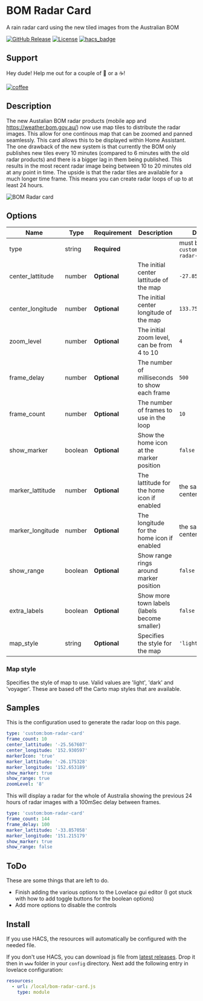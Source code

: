 # BOM Radar Card

A rain radar card using the new tiled images from the Australian BOM

[![GitHub Release][releases-shield]][releases]
[![License][license-shield]](LICENSE.md)
[![hacs_badge](https://img.shields.io/badge/HACS-Custom-orange.svg?style=for-the-badge)](https://github.com/custom-components/hacs)

## Support

Hey dude! Help me out for a couple of :beers: or a :coffee:!

[![coffee](https://www.buymeacoffee.com/assets/img/custom_images/black_img.png)](https://www.buymeacoffee.com/theOzzieRat)

## Description

The new Austalian BOM radar products (mobile app and https://weather.bom.gov.au/) now use map tiles to distribute the radar images. This allow for one continous map that can be zoomed and panned seamlessly. This card allows this to be displayed within Home Assistant. The one drawback of the new system is that currently the BOM only publishes new tiles every 10 minutes (compared to 6 minutes with the old radar products) and there is a bigger lag in them being published. This results in the most recent radar image being between 10 to 20 minutes old at any point in time. The upside is that the radar tiles are available for a much longer time frame. This means you can create radar loops of up to at least 24 hours.

![BOM Radar card](https://raw.githubusercontent.com/theOzzieRat/bom-radar-card/master/bom-radar-card.gif)

## Options

| Name             | Type    | Requirement  | Description                                   | Default                         |
| ---------------- | ------- | ------------ | --------------------------------------------- | ------------------------------- |
| type             | string  | **Required** |                                               | must be `custom:bom-radar-card` |
| center_lattitude | number  | **Optional** | The initial center lattitude of the map       | `-27.85`                        |
| center_longitude | number  | **Optional** | The initial center longitude of the map       | `133.75`                        |
| zoom_level       | number  | **Optional** | The initial zoom level, can be from 4 to 10   | `4`                             |
| frame_delay      | number  | **Optional** | The number of milliseconds to show each frame | `500`                           |
| frame_count      | number  | **Optional** | The number of frames to use in the loop       | `10`                            |
| show_marker      | boolean | **Optional** | Show the home icon at the marker position     | `false`                         |
| marker_lattitude | number  | **Optional** | The lattitude for the home icon if enabled    | the same as center_lattitude    |
| marker_longitude | number  | **Optional** | The longitude for the home icon if enabled    | the same as center_longitude    |
| show_range       | boolean | **Optional** | Show range rings around marker position       | `false`                         |
| extra_labels     | boolean | **Optional** | Show more town labels (labels become smaller) | `false`                         |
| map_style        | string  | **Optional** | Specifies the style for the map               | `'light'`                       |

### Map style

Specifies the style of map to use. Valid values are 'light', 'dark' and 'voyager'. These are based off the Carto map styles that are available.

## Samples

This is the configuration used to generate the radar loop on this page.

```yaml
type: 'custom:bom-radar-card'
frame_count: 10
center_lattitude: '-25.567607'
center_longitude: '152.930597'
markerIcon: 'true'
marker_lattitude: '-26.175328'
marker_longitude: '152.653189'
show_marker: true
show_range: true
zoomLevel: '8'
```

This will display a radar for the whole of Australia showing the previous 24 hours of radar images with a 100mSec delay between frames.

```yaml
type: 'custom:bom-radar-card'
frame_count: 144
frame_delay: 100
marker_lattitude: '-33.857058'
marker_longitude: '151.215179'
show_marker: true
show_range: false
```

## ToDo

These are some things that are left to do.

- Finish adding the various options to the Lovelace gui editor (I got stuck with how to add toggle buttons for the boolean options)
- Add more options to disable the controls

## Install

If you use HACS, the resources will automatically be configured with the needed file.

If you don't use HACS, you can download js file from [latest releases](https://github.com/theOzzieRat/bom-radar-card/releases). Drop it then in `www` folder in your `config` directory. Next add the following entry in lovelace configuration:

```yaml
resources:
  - url: /local/bom-radar-card.js
    type: module
```

[license-shield]: https://img.shields.io/github/license/theOzzieRat/bom-radar-card.svg?style=for-the-badge
[releases-shield]: https://img.shields.io/github/release/theOzzieRat/bom-radar-card.svg?style=for-the-badge
[releases]: https://github.com/theOzzieRat/bom-radar-card/releases
